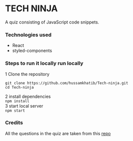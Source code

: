 # TECH NINJA

A quiz consisting of JavaScript code snippets.

### Technologies used

- React
- styled-components

### Steps to run it locally run locally

1 Clone the repository

```
git clone https://github.com/hussamkhatib/Tech-ninja.git
cd Tech-ninja
```

2 install dependencies  
`npm install`  
3 start local server  
`npm start`

### Credits

All the questions in the quiz are taken from this [repo](https://github.com/lydiahallie/javascript-questions)
